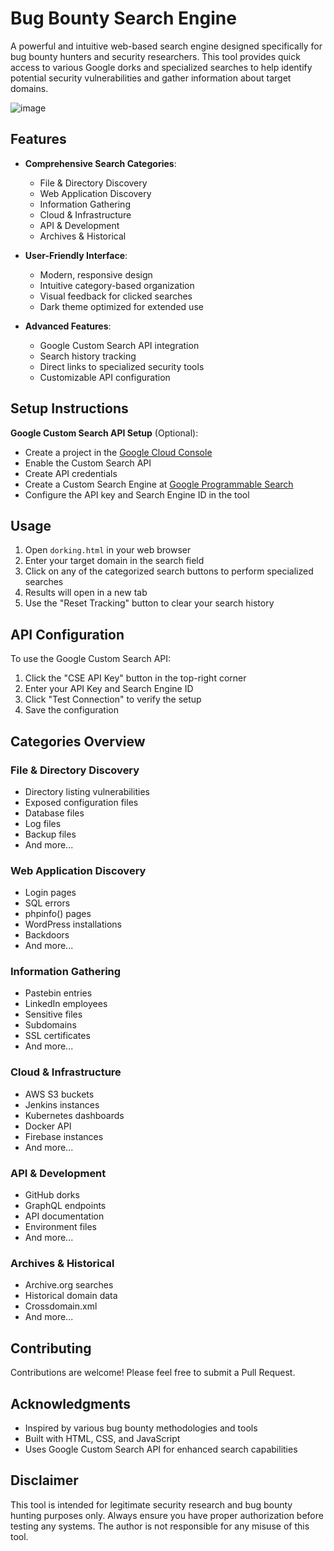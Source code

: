 # Bug Bounty Search Engine

A powerful and intuitive web-based search engine designed specifically for bug bounty hunters and security researchers. This tool provides quick access to various Google dorks and specialized searches to help identify potential security vulnerabilities and gather information about target domains.

![image](https://github.com/user-attachments/assets/b755853b-434e-4a54-b3a1-e705b72712c2)

## Features

- **Comprehensive Search Categories**:
  - File & Directory Discovery
  - Web Application Discovery
  - Information Gathering
  - Cloud & Infrastructure
  - API & Development
  - Archives & Historical

- **User-Friendly Interface**:
  - Modern, responsive design
  - Intuitive category-based organization
  - Visual feedback for clicked searches
  - Dark theme optimized for extended use

- **Advanced Features**:
  - Google Custom Search API integration
  - Search history tracking
  - Direct links to specialized security tools
  - Customizable API configuration

## Setup Instructions

**Google Custom Search API Setup** (Optional):
   - Create a project in the [Google Cloud Console](https://console.cloud.google.com/)
   - Enable the Custom Search API
   - Create API credentials
   - Create a Custom Search Engine at [Google Programmable Search](https://programmablesearchengine.google.com/)
   - Configure the API key and Search Engine ID in the tool

## Usage

1. Open `dorking.html` in your web browser
2. Enter your target domain in the search field
3. Click on any of the categorized search buttons to perform specialized searches
4. Results will open in a new tab
5. Use the "Reset Tracking" button to clear your search history

## API Configuration

To use the Google Custom Search API:

1. Click the "CSE API Key" button in the top-right corner
2. Enter your API Key and Search Engine ID
3. Click "Test Connection" to verify the setup
4. Save the configuration

## Categories Overview

### File & Directory Discovery
- Directory listing vulnerabilities
- Exposed configuration files
- Database files
- Log files
- Backup files
- And more...

### Web Application Discovery
- Login pages
- SQL errors
- phpinfo() pages
- WordPress installations
- Backdoors
- And more...

### Information Gathering
- Pastebin entries
- LinkedIn employees
- Sensitive files
- Subdomains
- SSL certificates
- And more...

### Cloud & Infrastructure
- AWS S3 buckets
- Jenkins instances
- Kubernetes dashboards
- Docker API
- Firebase instances
- And more...

### API & Development
- GitHub dorks
- GraphQL endpoints
- API documentation
- Environment files
- And more...

### Archives & Historical
- Archive.org searches
- Historical domain data
- Crossdomain.xml
- And more...

## Contributing

Contributions are welcome! Please feel free to submit a Pull Request.

## Acknowledgments

- Inspired by various bug bounty methodologies and tools
- Built with HTML, CSS, and JavaScript
- Uses Google Custom Search API for enhanced search capabilities

## Disclaimer

This tool is intended for legitimate security research and bug bounty hunting purposes only. Always ensure you have proper authorization before testing any systems. The author is not responsible for any misuse of this tool. 
